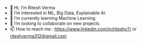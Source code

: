 - 👋 Hi, I’m Ritesh Verma
- 👀 I’m interested in ML, Big Data, Explainable AI.
- 🌱 I’m currently learning Machine Learning
- 💞️ I’m looking to collaborate on new projects
- 📫 How to reach me : https://www.linkedin.com/in/riteshv7/ or riteshverma312@gmail.com

<!---
riteshverma312/riteshverma312 is a ✨ special ✨ repository because its `README.md` (this file) appears on your GitHub profile.
You can click the Preview link to take a look at your changes.
--->
